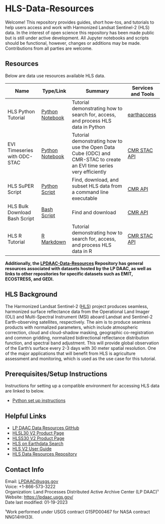 # HLS-Data-Resources  

Welcome! This repository provides guides, short how-tos, and tutorials to help users access and work with Harmonized Landsat Sentinel-2 (HLS) data. In the interest of open science this repository has been made public but is still under active development. All Jupyter notebooks and scripts should be functional, however, changes or additions may be made. Contributions from all parties are welcome.  

## Resources  

Below are data use resources available HLS data.  

|Name|Type/Link|Summary|Services and Tools|
|----|---------|-------|------------------|
| HLS Python Tutorial | [Python Notebook](python/tutorials/HLS_Tutorial.ipynb) | Tutorial demonstrating how to search for, access, and process HLS data in Python | [earthaccess](https://github.com/nsidc/earthaccess) |
|EVI Timeseries with ODC-STAC | [Python Notebook](python/tutorials/EVI_timeseries_with_odc_stac.ipynb) | Tutorial demonstrating how to use the Open Data Cube (ODC) and CMR-STAC to create an EVI time series very efficiently | [CMR STAC API](https://cmr.earthdata.nasa.gov/stac) |
| HLS SuPER Script | [Python Script](python/scripts/HLS_SuPER/) | Find, download, and subset HLS data from a command line executable | [CMR API](https://cmr.earthdata.nasa.gov/search/site/docs/search/api.html) |
| HLS Bulk Download Bash Script | [Bash Script](bash/hls-bulk-download/)| Find and download | [CMR API](https://cmr.earthdata.nasa.gov/search/site/docs/search/api.html) |
|HLS R Tutorial | [R Markdown](r/HLS_Tutorial.Rmd) | Tutorial demonstrating how to search for, access, and process HLS data in R | [CMR STAC API](https://cmr.earthdata.nasa.gov/stac) |

**Additionally, the [LPDAAC-Data-Resources](https://github.com/nasa/LPDAAC-Data-Resources) Repository has general resources associated with datasets hosted by the LP DAAC, as well as links to other repositories for specific datasets such as EMIT, ECOSTRESS, and GEDI.**

## HLS Background

The  Harmonized Landsat Sentinel-2 ([HLS](https://lpdaac.usgs.gov/data/get-started-data/collection-overview/missions/harmonized-landsat-sentinel-2-hls-overview/)) project produces seamless, harmonized surface reflectance data from the Operational Land Imager (OLI) and Multi-Spectral Instrument (MSI) aboard Landsat and Sentinel-2 Earth-observing satellites, respectively. The aim is to produce seamless products with normalized parameters, which include atmospheric correction, cloud and cloud-shadow masking, geographic co-registration and common gridding, normalized bidirectional reflectance distribution function, and spectral band adjustment. This will provide global observation of the Earth’s surface every 2-3 days with 30 meter spatial resolution. One of the major applications that will benefit from HLS is agriculture assessment and monitoring, which is used as the use case for this tutorial.

## Prerequisites/Setup Instructions

Instructions for setting up a compatible environment for accessing HLS data are linked to below.

- [Python set up instructions](https://github.com/nasa/LPDAAC-Data-Resources/blob/main/setup/setup_instructions_python.md)

## Helpful Links  

- [LP DAAC Data Resources GitHub](https://github.com/nasa/LPDAAC-Data-Resources)
- [HLSL30 V2 Product Page](https://www.doi.org/10.5067/HLS/HLSL30.002)  
- [HLSS30 V2 Product Page](https://www.doi.org/10.5067/HLS/HLSS30.002)  
- [HLS on Earthdata Search](https://search.earthdata.nasa.gov/search?q=%22HLSS30%22)  
- [HLS V2 User Guide](https://lpdaac.usgs.gov/documents/1326/HLS_User_Guide_V2.pdf)  
- [HLS Data Resources Repository](https://github.com/nasa/HLS-Data-Resources)  

## Contact Info  

Email: <LPDAAC@usgs.gov>  
Voice: +1-866-573-3222  
Organization: Land Processes Distributed Active Archive Center (LP DAAC)¹  
Website: <https://lpdaac.usgs.gov/>  
Date last modified: 01-19-2023  

¹Work performed under USGS contract G15PD00467 for NASA contract NNG14HH33I.  
